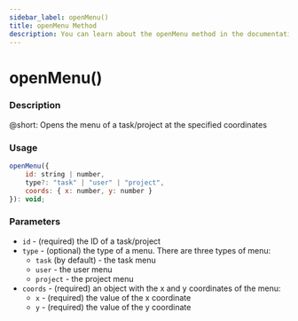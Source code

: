 ```yaml
---
sidebar_label: openMenu()
title: openMenu Method
description: You can learn about the openMenu method in the documentation of the DHTMLX JavaScript To Do List library. Browse developer guides and API reference, try out code examples and live demos, and download a free 30-day evaluation version of DHTMLX To Do List.
---
```


# openMenu()

### Description

@short: Opens the menu of a task/project at the specified coordinates

### Usage

~~~js
openMenu({
    id: string | number,
    type?: "task" | "user" | "project",
    coords: { x: number, y: number }
}): void;
~~~

### Parameters

- `id` - (required) the ID of a task/project
- `type` - (optional) the type of a menu. There are three types of menu:
  - `task` (by default) - the task menu
  - `user` - the user menu
  - `project` - the project menu
- `coords` - (required) an object with the x and y coordinates of the menu:
    - `x` - (required) the value of the x coordinate
    - `y` - (required) the value of the y coordinate